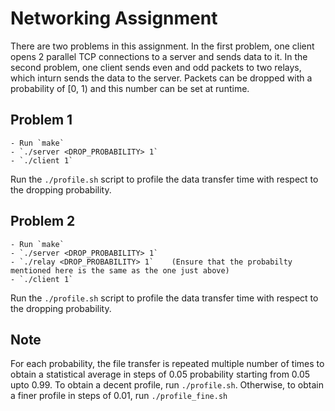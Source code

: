 # Networking Assignment

There are two problems in this assignment. In the first problem, one client opens 2 parallel TCP connections to a server and sends data to it. In the second problem, one client sends even and odd packets to two relays, which inturn sends the data to the server. Packets can be dropped with a probability of [0, 1) and this number can be set at runtime.

## Problem 1

	- Run `make`
	- `./server <DROP_PROBABILITY> 1`
	- `./client 1`

Run the `./profile.sh` script to profile the data transfer time with respect to the dropping probability.

## Problem 2

	- Run `make`
	- `./server <DROP_PROBABILITY> 1`
	- `./relay <DROP_PROBABILITY> 1`	(Ensure that the probabilty mentioned here is the same as the one just above)
	- `./client 1`

Run the `./profile.sh` script to profile the data transfer time with respect to the dropping probability.

## Note

For each probability, the file transfer is repeated multiple number of times to obtain a statistical average in steps of 0.05 probability starting from 0.05 upto 0.99. To obtain a decent profile, run `./profile.sh`. Otherwise, to obtain a finer profile in steps of 0.01, run `./profile_fine.sh`


